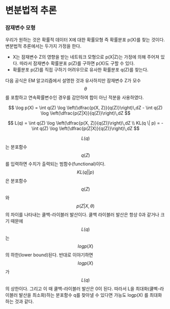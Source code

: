 <script> MathJax.Hub.Queue(["Typeset", MathJax.Hub]); </script>

# 변분법적 추론

### 잠재변수 모형

우리가 원하는 것은 확률적 데이터 X에 대한 확률모형 즉 확률분포 p(X)를 찾는 것이다. 변분법적 추론에서는 두가지 가정을 한다.
- X는 잠재변수 Z의 영향을 받는 네트워크 모형으로 p(X|Z)는 가정에 의해 주어져 있다. 따라서 잠재변수 확률분포 p(Z)를 구하면 p(X)도 구할 수 있다.
- 확률분포 p(Z)를 직접 구하기 어려우므로 유사한 확률분포 q(Z)를 찾는다. 

다음 공식은 EM 알고리즘에서 설명한 것과 유사하지만 잠재변수 Z가 모수 $$\theta$$ 를 포함하고 연속확률변수인 경우를 감안하여 합이 아닌 적분을 사용하였다. 

$$
\log p(X) = 
\int q(Z) \log \left(\dfrac{p(X, Z)}{q(Z)}\right)\,dZ -
\int q(Z) \log \left(\dfrac{p(Z|X)}{q(Z)}\right)\,dZ
$$

$$
L(q) = 
\int q(Z) \log \left(\dfrac{p(X, Z)}{q(Z)}\right)\,dZ \\
KL(q \| p) = 
-\int q(Z) \log \left(\dfrac{p(Z|X)}{q(Z)}\right)\,dZ
$$

$$L(q)$$ 는 분포함수 $$q(Z)$$ 를 입력하면 수치가 출력되는 범함수(functional)이다. $$KL(q||p)$$ 은 분포함수 $$q(Z)$$ 와 $$p(Z|X,\theta)$$ 의 차이를 나타내는 쿨백-라이블러 발산이다. 쿨백 라이블러 발산은 항상 0과 같거나 크기 때문에 $$L(q)$$ 는 $$logp(X)$$ 의 하한(lower bound)된다.  반대로 이야기하면 $$logp(X)$$ 가 $$L(q)$$ 의 상한이다. 그리고 이 때 쿨백-라이블러 발산은 0이 된다. 따라서 L을 최대화(쿨벡-라이블러 발산을 최소화)하는 분포함수 q를 찾아낼 수 있다면 가능도 logp(X) 를 최대화 하는 것과 같다.